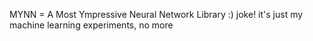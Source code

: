MYNN = A Most Ympressive Neural Network Library :) 
joke! it's just my machine learning experiments, no more
